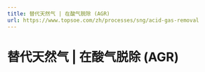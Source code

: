 ```yaml
---
title: 替代天然气 | 在酸气脱除 (AGR)
url: https://www.topsoe.com/zh/processes/sng/acid-gas-removal
---
```


# 替代天然气 | 在酸气脱除 (AGR)